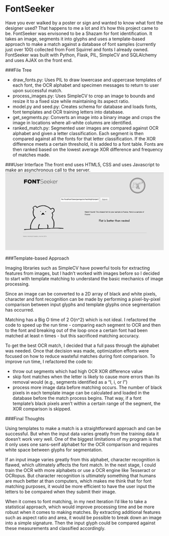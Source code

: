 FontSeeker
==========

Have you ever walked by a poster or sign and wanted to know what font the designer used? That happens to me a lot and it’s how this project came to be. FontSeeker was envisoned to be a Shazam for font identification. It takes an image, segments it into glyphs and uses a template-based approach to make a match against a database of font samples (currently just over 100) collected from Font Squirrel and fonts I already owned. FontSeeker was built with Python, Flask, PIL, SimpleCV and SQLAlchemy and uses AJAX on the front end. 

###File Tree
- draw_fonts.py: Uses PIL to draw lowercase and uppercase templates of each font, the OCR alphabet and specimen messages to return to user upon successful match.<br>
- process_images.py: Uses SimpleCV to crop an image to bounds and resize it to a fixed size while maintaining its aspect ratio.<br>
- model.py and seed.py: Creates schema for database and loads fonts, font templates and OCR training letters into database.<br>
- get_segments.py: Converts an image into a binary image and crops the image in locations where all-white columns are identified.<br>
- ranked_match.py: Segmented user images are compared against OCR alphabet and given a letter classification. Each segment is then compared against all the fonts for that letter classification. If the XOR difference meets a certain threshold, it is added to a font table. Fonts are then ranked based on the lowest average XOR difference and frequency of matches made.

###User Interface
The front end uses HTML5, CSS and uses Javascript to make an asynchronous call to the server. <br>
![Alt text](/screenshots/fontseeker.png "User interface")

###Template-based Approach

Imaging libraries such as SimpleCV have powerful tools for extracting features from images, but I hadn’t worked with images before so I decided to start with template matching to understand the basic mechanics of image processing.

Since an image can be converted to a 2D array of black and white pixels, character and font recognition can be made by performing a pixel-by-pixel comparison between input glyphs and template glyphs once segmentation has occurred. 

Matching has a Big O time of 2 O(n^2) which is not ideal. I refactored the code to speed up the run time - comparing each segment to OCR and then to the font and breaking out of the loop once a certain font had been matched at least n times - but this sacrificed matching accuracy. 

To get the best OCR match, I decided that a full pass through the alphabet was needed. Once that decision was made, optimization efforts were focused on how to reduce wasteful matches during font comparison. To improve run time, I refactored the code to:

- throw out segments which had high OCR XOR difference value 
- skip font matches when the letter is likely to cause more errors than its removal would (e.g., segments identified as a “I, i, or l”)
- process more image data before matching occurs. The number of black pixels in each template image can be calculated and loaded in the database before the match process begins. That way, if a font template’s black pixels aren’t within a certain range of the segment, the XOR comparison is skipped.


###Final Thoughts

Using templates to make a match is a straightforward approach and can be successful. But when the input data varies greatly from the training data it doesn’t work very well. One of the biggest limitations of my program is that it only uses one sans-serif alphabet for the OCR comparison and requires white space between glyphs for segmentation. 

If an input image varies greatly from this alphabet, character recognition is flawed, which ultimately affects the font match. In the next stage, I could train the OCR with more alphabets or use a OCR engine like Tesseract or OCRopus. But character recognition is ultimately something that humans are much better at than computers, which makes me think that for font matching purposes, it would be more efficient to have the user input the letters to be compared when they submit their image.

When it comes to font matching, in my next iteration I’d like to take a statistical approach, which would improve processing time and be more robust when it comes to making matches. By extracting additional features such as aspect ratio and area, it would be possible to break down an image into a simple signature. Then the input glyph could be compared against these measurements and classified accordingly. 




